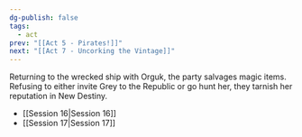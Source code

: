 ```yaml
---
dg-publish: false
tags:
  - act
prev: "[[Act 5 - Pirates!]]"
next: "[[Act 7 - Uncorking the Vintage]]"
---
```


Returning to the wrecked ship with Orguk, the party salvages magic items. Refusing to either invite Grey to the Republic or go hunt her, they tarnish her reputation in New Destiny.

- [[Session 16|Session 16]]
- [[Session 17|Session 17]]
